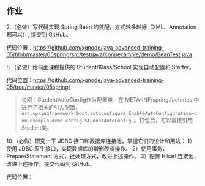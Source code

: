 ## 作业
2.（必做）写代码实现 Spring Bean 的装配，方式越多越好（XML、Annotation 都可以）, 提交到 GitHub。

代码位置：https://github.com/xqnode/java-advanced-training-05/blob/master/05spring/src/test/java/com/example/demo/BeanTest.java

8.（必做）给前面课程提供的 Student/Klass/School 实现自动配置和 Starter。

代码位置：https://github.com/xqnode/java-advanced-training-05/tree/master/05spring/

> 说明：StudentAutoConfig作为配置类，在 META-INF/spring.factories 中进行了相关的引入配置，`org.springframework.boot.autoconfigure.EnableAutoConfiguration=com.example.demo.config.StudentAutoConfig
`。打包后，可以直接引用 Student类。

10.（必做）研究一下 JDBC 接口和数据库连接池，掌握它们的设计和用法：
1）使用 JDBC 原生接口，实现数据库的增删改查操作。
2）使用事务，PrepareStatement 方式，批处理方式，改进上述操作。
3）配置 Hikari 连接池，改进上述操作。提交代码到 GitHub。

代码位置：

